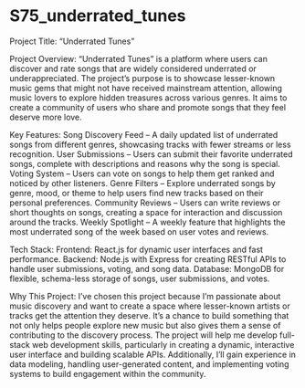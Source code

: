 # S75_underrated_tunes
Project Title:
“Underrated Tunes”

Project Overview:
“Underrated Tunes” is a platform where users can discover and rate songs that are widely considered underrated or underappreciated. The project’s purpose is to showcase lesser-known music gems that might not have received mainstream attention, allowing music lovers to explore hidden treasures across various genres. It aims to create a community of users who share and promote songs that they feel deserve more love.

Key Features:
Song Discovery Feed – A daily updated list of underrated songs from different genres, showcasing tracks with fewer streams or less recognition.
User Submissions – Users can submit their favorite underrated songs, complete with descriptions and reasons why the song is special.
Voting System – Users can vote on songs to help them get ranked and noticed by other listeners.
Genre Filters – Explore underrated songs by genre, mood, or theme to help users find new tracks based on their personal preferences.
Community Reviews – Users can write reviews or short thoughts on songs, creating a space for interaction and discussion around the tracks.
Weekly Spotlight – A weekly feature that highlights the most underrated song of the week based on user votes and reviews.

Tech Stack:
Frontend: React.js for dynamic user interfaces and fast performance.
Backend: Node.js with Express for creating RESTful APIs to handle user submissions, voting, and song data.
Database: MongoDB for flexible, schema-less storage of songs, user submissions, and votes.

Why This Project:
I’ve chosen this project because I’m passionate about music discovery and want to create a space where lesser-known artists or tracks get the attention they deserve. It’s a chance to build something that not only helps people explore new music but also gives them a sense of contributing to the discovery process. The project will help me develop full-stack web development skills, particularly in creating a dynamic, interactive user interface and building scalable APIs. Additionally, I’ll gain experience in data modeling, handling user-generated content, and implementing voting systems to build engagement within the community.

